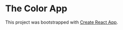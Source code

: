 # The Color App

This project was bootstrapped with [Create React App](https://github.com/facebook/create-react-app).
